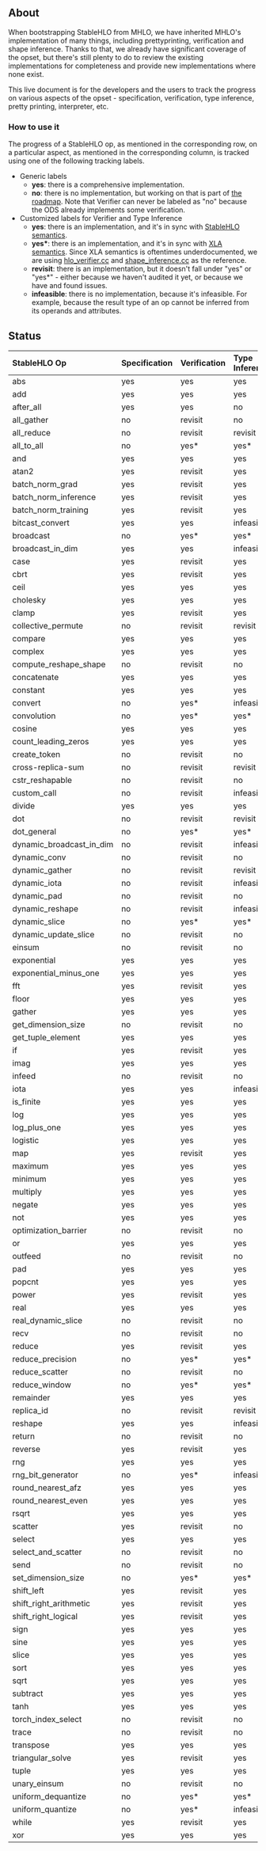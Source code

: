 ## About

When bootstrapping StableHLO from MHLO, we have inherited MHLO's implementation
of many things, including prettyprinting, verification and shape inference.
Thanks to that, we already have significant coverage of the opset, but there's
still plenty to do to review the existing implementations for completeness and
provide new implementations where none exist.

This live document is for the developers and the users to track the progress on
various aspects of the opset - specification, verification, type inference,
pretty printing, interpreter, etc.

### How to use it

The progress of a StableHLO op, as mentioned in the corresponding row, on a
particular aspect, as mentioned in the corresponding column, is tracked using
one of the following tracking labels.

 - Generic labels
    - **yes**: there is a comprehensive implementation.
    - **no**: there is no implementation, but working on that is part of
      [the roadmap](https://github.com/openxla/stablehlo#roadmap).
      Note that Verifier can never be labeled as "no" because the ODS already
      implements some verification.
 - Customized labels for Verifier and Type Inference
    - **yes**: there is an implementation, and it's in sync with
      [StableHLO semantics](https://github.com/openxla/stablehlo/blob/main/docs/spec_draft.md).
    - **yes\***: there is an implementation, and it's in sync with
      [XLA semantics](https://www.tensorflow.org/xla/operation_semantics).
      Since XLA semantics is oftentimes underdocumented, we are using
      [hlo_verifier.cc](https://github.com/tensorflow/tensorflow/blob/master/tensorflow/compiler/xla/service/hlo_verifier.cc)
      and [shape_inference.cc](https://github.com/tensorflow/tensorflow/blob/master/tensorflow/compiler/xla/service/shape_inference.cc)
      as the reference.
    - **revisit**: there is an implementation, but it doesn't fall under "yes"
      or "yes\*" - either because we haven't audited it yet, or because we have
      and found issues.
    - **infeasible**: there is no implementation, because it's infeasible.
      For example, because the result type of an op cannot be inferred from
      its operands and attributes.

## Status

| StableHLO Op             | Specification | Verification | Type Inference | Pretty Printing | Interpreter |
|:-------------------------|:--------------|:-------------|:---------------|:----------------|:------------|
| abs                      | yes           | yes          | yes            | yes             | no          |
| add                      | yes           | yes          | yes            | yes             | yes         |
| after_all                | yes           | yes          | no             | yes             | no          |
| all_gather               | no            | revisit      | no             | no              | no          |
| all_reduce               | no            | revisit      | revisit        | no              | no          |
| all_to_all               | no            | yes*         | yes*           | no              | no          |
| and                      | yes           | yes          | yes            | yes             | yes         |
| atan2                    | yes           | revisit      | yes            | yes             | no          |
| batch_norm_grad          | yes           | revisit      | yes            | no              | no          |
| batch_norm_inference     | yes           | revisit      | yes            | no              | no          |
| batch_norm_training      | yes           | revisit      | yes            | no              | no          |
| bitcast_convert          | yes           | yes          | infeasible     | yes             | no          |
| broadcast                | no            | yes*         | yes*           | yes             | no          |
| broadcast_in_dim         | yes           | yes          | infeasible     | yes             | no          |
| case                     | yes           | revisit      | yes            | no              | no          |
| cbrt                     | yes           | revisit      | yes            | yes             | no          |
| ceil                     | yes           | yes          | yes            | yes             | yes         |
| cholesky                 | yes           | yes          | yes            | yes             | no          |
| clamp                    | yes           | revisit      | yes            | yes             | no          |
| collective_permute       | no            | revisit      | revisit        | no              | no          |
| compare                  | yes           | yes          | yes            | yes             | no          |
| complex                  | yes           | yes          | yes            | yes             | no          |
| compute_reshape_shape    | no            | revisit      | no             | yes             | no          |
| concatenate              | yes           | yes          | yes            | yes             | no          |
| constant                 | yes           | yes          | yes            | yes             | yes         |
| convert                  | no            | yes*         | infeasible     | yes             | no          |
| convolution              | no            | yes*         | yes*           | revisit         | no          |
| cosine                   | yes           | yes          | yes            | yes             | yes         |
| count_leading_zeros      | yes           | yes          | yes            | yes             | no          |
| create_token             | no            | revisit      | no             | yes             | no          |
| cross-replica-sum        | no            | revisit      | revisit        | no              | no          |
| cstr_reshapable          | no            | revisit      | no             | yes             | no          |
| custom_call              | no            | revisit      | infeasible     | yes             | no          |
| divide                   | yes           | yes          | yes            | yes             | no          |
| dot                      | no            | revisit      | revisit        | yes             | no          |
| dot_general              | no            | yes*         | yes*           | no              | no          |
| dynamic_broadcast_in_dim | no            | revisit      | infeasible     | no              | no          |
| dynamic_conv             | no            | revisit      | no             | no              | no          |
| dynamic_gather           | no            | revisit      | revisit        | no              | no          |
| dynamic_iota             | no            | revisit      | infeasible     | yes             | no          |
| dynamic_pad              | no            | revisit      | no             | yes             | no          |
| dynamic_reshape          | no            | revisit      | infeasible     | yes             | no          |
| dynamic_slice            | no            | yes*         | yes*           | yes             | no          |
| dynamic_update_slice     | no            | revisit      | no             | yes             | no          |
| einsum                   | no            | revisit      | no             | no              | no          |
| exponential              | yes           | yes          | yes            | yes             | no          |
| exponential_minus_one    | yes           | yes          | yes            | yes             | no          |
| fft                      | yes           | revisit      | yes            | yes             | no          |
| floor                    | yes           | yes          | yes            | yes             | yes         |
| gather                   | yes           | yes          | yes            | no              | no          |
| get_dimension_size       | no            | revisit      | no             | yes             | no          |
| get_tuple_element        | yes           | yes          | yes            | yes             | no          |
| if                       | yes           | revisit      | yes            | no              | no          |
| imag                     | yes           | yes          | yes            | yes             | no          |
| infeed                   | no            | revisit      | no             | no              | no          |
| iota                     | yes           | yes          | infeasible     | yes             | yes         |
| is_finite                | yes           | yes          | yes            | yes             | no          |
| log                      | yes           | yes          | yes            | yes             | no          |
| log_plus_one             | yes           | yes          | yes            | yes             | no          |
| logistic                 | yes           | yes          | yes            | yes             | no          |
| map                      | yes           | revisit      | yes            | no              | no          |
| maximum                  | yes           | yes          | yes            | yes             | yes         |
| minimum                  | yes           | yes          | yes            | yes             | yes         |
| multiply                 | yes           | yes          | yes            | yes             | yes         |
| negate                   | yes           | yes          | yes            | yes             | yes         |
| not                      | yes           | yes          | yes            | yes             | yes         |
| optimization_barrier     | no            | revisit      | no             | yes             | no          |
| or                       | yes           | yes          | yes            | yes             | yes         |
| outfeed                  | no            | revisit      | no             | no              | no          |
| pad                      | yes           | yes          | yes            | yes             | no          |
| popcnt                   | yes           | yes          | yes            | yes             | no          |
| power                    | yes           | revisit      | yes            | yes             | no          |
| real                     | yes           | yes          | yes            | yes             | no          |
| real_dynamic_slice       | no            | revisit      | no             | yes             | no          |
| recv                     | no            | revisit      | no             | no              | no          |
| reduce                   | yes           | revisit      | yes            | revisit         | no          |
| reduce_precision         | no            | yes*         | yes*           | yes             | no          |
| reduce_scatter           | no            | revisit      | no             | no              | no          |
| reduce_window            | no            | yes*         | yes*           | no              | no          |
| remainder                | yes           | yes          | yes            | yes             | no          |
| replica_id               | no            | revisit      | revisit        | yes             | no          |
| reshape                  | yes           | yes          | infeasible     | yes             | yes         |
| return                   | no            | revisit      | no             | yes             | no          |
| reverse                  | yes           | revisit      | yes            | yes             | no          |
| rng                      | yes           | yes          | yes            | yes             | no          |
| rng_bit_generator        | no            | yes*         | infeasible     | yes             | no          |
| round_nearest_afz        | yes           | yes          | yes            | yes             | no          |
| round_nearest_even       | yes           | yes          | yes            | yes             | no          |
| rsqrt                    | yes           | yes          | yes            | yes             | no          |
| scatter                  | yes           | revisit      | no             | no              | no          |
| select                   | yes           | yes          | yes            | yes             | no          |
| select_and_scatter       | no            | revisit      | no             | no              | no          |
| send                     | no            | revisit      | no             | no              | no          |
| set_dimension_size       | no            | yes*         | yes*           | yes             | no          |
| shift_left               | yes           | revisit      | yes            | yes             | no          |
| shift_right_arithmetic   | yes           | revisit      | yes            | yes             | no          |
| shift_right_logical      | yes           | revisit      | yes            | yes             | no          |
| sign                     | yes           | yes          | yes            | yes             | no          |
| sine                     | yes           | yes          | yes            | yes             | yes         |
| slice                    | yes           | yes          | yes            | no              | no          |
| sort                     | yes           | yes          | yes            | no              | no          |
| sqrt                     | yes           | yes          | yes            | yes             | no          |
| subtract                 | yes           | yes          | yes            | yes             | yes         |
| tanh                     | yes           | yes          | yes            | yes             | yes         |
| torch_index_select       | no            | revisit      | no             | no              | no          |
| trace                    | no            | revisit      | no             | yes             | no          |
| transpose                | yes           | yes          | yes            | yes             | yes         |
| triangular_solve         | yes           | revisit      | yes            | no              | no          |
| tuple                    | yes           | yes          | yes            | yes             | no          |
| unary_einsum             | no            | revisit      | no             | no              | no          |
| uniform_dequantize       | no            | yes*         | yes*           | yes             | no          |
| uniform_quantize         | no            | yes*         | infeasible     | yes             | no          |
| while                    | yes           | revisit      | yes            | revisit         | no          |
| xor                      | yes           | yes          | yes            | yes             | yes         |
